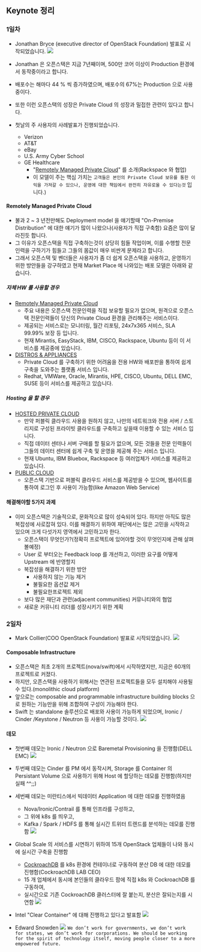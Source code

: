 
## Keynote 정리 

### 1일차

* Jonathan Bryce (executive director of OpenStack Foundation) 발표로 시작되었습니다.
![](images/opening.jpg)

* Jonathan 은 오픈스택은 지금 7년째이며, 500만 코어 이상이 Production 환경에서 동작중이라고 합니다.
* 배포수는 해마다 44 % 씩 증가하였으며, 배포수의 67%는 Production 으로 사용중이다.
* 또한 이런 오픈스택의 성장은 Private Cloud 의 성장과 밀접한 관련이 있다고 합니다.

* 첫날의 주 사용자의 사례발표가 진행되었습니다.
  * Verizon
  * AT&T 
  * eBay
  * U.S. Army Cyber School
  * GE Healthcare
    * "[Remotely Managed Private Cloud](https://www.openstack.org/marketplace/remotely-managed-private-clouds/)" 를 소개(Rackspace 와 협업) 
    * 이 모델이 주는 핵심 가치는 ``고객들은 본인의 Private Cloud 보유를 통한 이익을 가져갈 수 있으나, 운영에 대한 책임에서 완전히 자유로울 수 있다는것`` 입니다.)


#### Remotely Managed Private Cloud
* 불과 2 ~ 3 년전만해도 Deployment model 을 얘기할때 "On-Premise Distribution" 에 대한 얘기가 많이 나왔으나(사용자가 직접 구축함) 요즘은 많이 달라진듯 합니다.
* 그 이유가 오픈스택을 직접 구축하는것이 상당히 힘들 작업이며, 이를 수행할 전문인력을 구하기가 힘들고 그들의 몸값이 매우 비싼게 문제라고 합니다.
* 그래서 오픈스택 및 벤더들은 사용자가 좀 더 쉽게 오픈스택을 사용하고, 운영하기 위한 방안들을 강구하였고 현재 Market Place 에 나와있는 배포 모델은 아래와 같습니다.

##### 자체 HW 를 사용할 경우
* [Remotely Managed Private Cloud](https://www.openstack.org/marketplace/remotely-managed-private-clouds/)
  * 주요 내용은 오픈스택 전문인력을 직접 보유할 필요가 없으며, 원격으로 오픈스택 전문인력들이 당신의 Private Cloud 환경을 관리해주는 서비스이다.
  * 제공되는 서비스로는 모니터링, 월간 리포팅, 24x7x365 서비스, SLA 99.99% 보장 등 입니다.
  * 현재 Mirantis, EasyStack, IBM, CISCO, Rackspace, Ubuntu 등이 이 서비스를 제공중에 있습니다. 
* [DISTROS & APPLIANCES](https://www.openstack.org/marketplace/distros/)
  * Private Cloud 를 구축하기 위한 어려움을 전용 HW와 배포판을 통하여 쉽게 구축을 도와주는 플랫폼 서비스 입니다.
  * Redhat, VMWare, Oracle, Mirantis, HPE, CISCO, Ubuntu, DELL EMC, SUSE 등이 서비스를 제공하고 있습니다.

##### Hosting 을 할 경우
* [HOSTED PRIVATE CLOUD](https://www.openstack.org/marketplace/hosted-private-clouds/)
  * 만약 퍼블릭 클라우드 사용을 원하지 않고, 나만의 네트워크와 전용 서버 / 스토리지로 구성된 프라이빗 클라우드를 구축하고 싶을때 이용할 수 있는 서비스 입니다.
  * 직접 데이터 센터나 서버 구매를 할 필요가 없으며, 모든 것들을 전문 인력들이 그들의 데이터 센터에 쉽게 구축 및 운영을 제공해 주는 서비스 입니다.
  * 현재 Ubuntu, IBM Bluebox, Rackspace 등 여러업체가 서비스를 제공하고 있습니다.
* [PUBLIC CLOUD](https://www.openstack.org/marketplace/public-clouds/)
  * 오픈스택 기반으로 퍼블릭 클라우드 서비스를 제공받을 수 있으며, 웹사이트를 통하여 로그인 후 사용이 가능함(like Amazon Web Service)


#### 해결해야할 5가지 과제
* 이미 오픈스택은 기술적으로, 문화적으로 많이 성숙되어 있다. 하지만 아직도 많은 복잡성에 사로잡혀 있다. 이를 해결하기 위하여 재단에서는 많은 고민을 시작하고 있으며 크게 다섯가지 영역에서 고민하고자 한다.
  * 오픈스택이 무엇인가?(정확히 프로젝트에 있어야할 것이 무엇인지에 관해 살펴볼예정)
  * User 로 부터오는 Feedback loop 를 개선하고, 이러한 요구를 어떻게 Upstream 에 반영할지
  * 복잡성을 해결하기 위한 방안
    * 사용하지 않는 기능 제거
    * 불필요한 옵션값 제거
    * 불필요한프로젝트 제외
  * 보다 많은 재단과 관련(adjacent communities) 커뮤니티와의 협업
  * 새로운 커뮤니티 리더를 성장시키기 위한 계획


### 2일차 
* Mark Collier(COO OpenStack Foundation) 발표로 시작되었습니다.
![](images/opening2.JPG)

#### Composable Infrastructure
* 오픈스택은 최초 2개의 프로젝트(nova/swift)에서 시작하였지만, 지금은 60개의 프로젝트로 커졌다.
* 하지만, 오픈스택을 사용하기 위해서는 연관된 프로젝트들을 모두 설치해야 사용될 수 있다.(monolithic cloud platform)
* 앞으로는 composable and programmable infrastructure building blocks 으로 원하는 기능만을 위해 조합하여 구성이 가능해야 한다.
* Swift 는 standalone 솔루션으로 배포와 사용이 가능하게 되었으며, Ironic / Cinder /Keystone / Neutron 등 사용이 가능할 것이다.
![](images/composable.jpg)

#### 데모
* 첫번째 데모는 Ironic / Neutron 으로 Baremetal Provisioning 을 진행함(DELL EMC)
![](images/baremetal.jpg)

* 두번째 데모는 Cinder 를 PM 에서 동작시켜, Storage 를 Container 의 Persistant Volume 으로 사용하기 위해 Host 에 할당하는 데모를 진행함(하지만 실패 ^^;;)

* 세번째 데모는 미란티스에서 빅데이터 Application 에 대한 데모를 진행하였음
  * Nova/Ironic/Contrail 를 통해 인프라를 구성하고, 
  * 그 위에 k8s 를 띄우고, 
  * Kafka / Spark / HDFS 를 통해 실시간 트위터 트렌드를 분석하는 데모를 진행함
![](images/composable3.JPG)

* Global Scale 의 서비스를 시연하기 위하여 15개 OpenStack 업체들이 나와 동시에 실시간 구축을 진행함
  * [CockroachDB](https://github.com/cockroachdb/cockroach) 를 k8s 환경에 컨테이너로 구동하여 분산 DB 에 대한 데모를 진행함(CockroachDB LAB CEO)
  * 15 개 업체에서 동시에 본인들의 클라우드 팜에 직접 k8s 와 CockroachDB 를 구동하여,
  * 실시간으로 기존 CockroachDB 클러스터에 잘 붙는지, 분산은 잘되는지를 시연함
  ![](images/CockroachDB.jpg)

* Intel "Clear Container" 에 대해 진행하고 있다고 발표함
![](images/clearcontainer.jpg)

* Edward Snowden
![](images/snowden.JPG)
``We don’t work for governments, we don’t work for states, we don’t work for corporations. We should be working for the spirit of technology itself, moving people closer to a more empowered future.``


